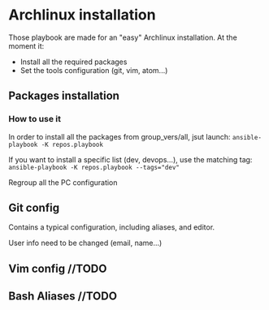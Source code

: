 # Archlinux installation

Those playbook are made for an "easy" Archlinux installation. At the moment it:
* Install all the required packages
* Set the tools configuration (git, vim, atom...)

## Packages installation

### How to use it

In order to install all the packages from group_vers/all, jsut launch:
```ansible-playbook -K repos.playbook```

If you want to install a specific list (dev, devops...), use the matching tag:
```ansible-playbook -K repos.playbook --tags="dev"```

Regroup all the PC configuration

## Git config

Contains a typical configuration, including aliases, and editor.

User info need to be changed (email, name...)

## Vim config //TODO

## Bash Aliases //TODO
